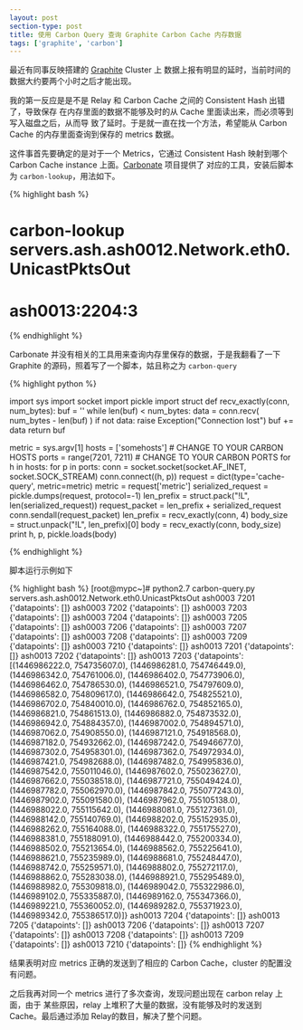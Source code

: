 ```yaml
---
layout: post
section-type: post
title: 使用 Carbon Query 查询 Graphite Carbon Cache 内存数据
tags: ['graphite', 'carbon']
---
```



最近有同事反映搭建的 [Graphite](https://github.com/graphite-project) Cluster 上
数据上报有明显的延时，当前时间的数据大约要两个小时之后才能出现。

我的第一反应是是不是 Relay 和 Carbon Cache 之间的 Consistent Hash 出错了，导致保存
在内存里面的数据不能够及时的从 Cache 里面读出来，而必须等到写入磁盘之后，从而导
致了延时。于是就一直在找一个方法，希望能从 Carbon Cache 的内存里面查询到保存的
metrics 数据。

这件事首先要确定的是对于一个 Metrics，它通过 Consistent Hash 映射到哪个 Carbon
Cache instance 上面。[Carbonate](https://github.com/jssjr/carbonate) 项目提供了
对应的工具，安装后脚本为 `carbon-lookup`，用法如下。

{% highlight bash %}
# carbon-lookup servers.ash.ash0012.Network.eth0.UnicastPktsOut
# ash0013:2204:3
{% endhighlight %}

Carbonate 并没有相关的工具用来查询内存里保存的数据，于是我翻看了一下 Graphite
的源码，照着写了一个脚本，姑且称之为 `carbon-query`

{% highlight python %}

import sys
import socket
import pickle
import struct
def recv_exactly(conn, num_bytes):
    buf = ''
    while len(buf) < num_bytes:
        data = conn.recv( num_bytes - len(buf) )
        if not data:
            raise Exception("Connection lost")
        buf += data
    return buf


metric = sys.argv[1]
hosts = ['somehosts'] # CHANGE TO YOUR CARBON HOSTS
ports = range(7201, 7211) # CHANGE TO YOUR CARBON PORTS
for h in hosts:
    for p in ports:
        conn = socket.socket(socket.AF_INET, socket.SOCK_STREAM)
        conn.connect((h, p))
        request = dict(type='cache-query', metric=metric)
        metric = request['metric']
        serialized_request = pickle.dumps(request, protocol=-1)
        len_prefix = struct.pack("!L", len(serialized_request))
        request_packet = len_prefix + serialized_request
        conn.sendall(request_packet)
        len_prefix = recv_exactly(conn, 4)
        body_size = struct.unpack("!L", len_prefix)[0]
        body = recv_exactly(conn, body_size)
        print h, p, pickle.loads(body)
        
{% endhighlight %}

脚本运行示例如下

{% highlight bash %}
[root@mypc~]# python2.7 carbon-query.py servers.ash.ash0012.Network.eth0.UnicastPktsOut
ash0003 7201 {'datapoints': []}
ash0003 7202 {'datapoints': []}
ash0003 7203 {'datapoints': []}
ash0003 7204 {'datapoints': []}
ash0003 7205 {'datapoints': []}
ash0003 7206 {'datapoints': []}
ash0003 7207 {'datapoints': []}
ash0003 7208 {'datapoints': []}
ash0003 7209 {'datapoints': []}
ash0003 7210 {'datapoints': []}
ash0013 7201 {'datapoints': []}
ash0013 7202 {'datapoints': []}
ash0013 7203 {'datapoints': [(1446986222.0, 754735607.0), (1446986281.0, 754746449.0), (1446986342.0, 754761006.0), (1446986402.0, 754773906.0), (1446986462.0, 754786530.0), (1446986521.0, 754797609.0), (1446986582.0, 754809617.0), (1446986642.0, 754825521.0), (1446986702.0, 754840010.0), (1446986762.0, 754852165.0), (1446986821.0, 754861513.0), (1446986882.0, 754873532.0), (1446986942.0, 754884357.0), (1446987002.0, 754894571.0), (1446987062.0, 754908550.0), (1446987121.0, 754918568.0), (1446987182.0, 754932662.0), (1446987242.0, 754946677.0), (1446987302.0, 754958301.0), (1446987362.0, 754972934.0), (1446987421.0, 754982688.0), (1446987482.0, 754995836.0), (1446987542.0, 755011046.0), (1446987602.0, 755023627.0), (1446987662.0, 755038518.0), (1446987721.0, 755049424.0), (1446987782.0, 755062970.0), (1446987842.0, 755077243.0), (1446987902.0, 755091580.0), (1446987962.0, 755105138.0), (1446988022.0, 755115642.0), (1446988081.0, 755127361.0), (1446988142.0, 755140769.0), (1446988202.0, 755152935.0), (1446988262.0, 755164088.0), (1446988322.0, 755175527.0), (1446988381.0, 755188091.0), (1446988442.0, 755200334.0), (1446988502.0, 755213654.0), (1446988562.0, 755225641.0), (1446988621.0, 755235989.0), (1446988681.0, 755248447.0), (1446988742.0, 755259571.0), (1446988802.0, 755272117.0), (1446988862.0, 755283038.0), (1446988921.0, 755295489.0), (1446988982.0, 755309818.0), (1446989042.0, 755322986.0), (1446989102.0, 755335887.0), (1446989162.0, 755347366.0), (1446989221.0, 755360052.0), (1446989282.0, 755371923.0), (1446989342.0, 755386517.0)]}
ash0013 7204 {'datapoints': []}
ash0013 7205 {'datapoints': []}
ash0013 7206 {'datapoints': []}
ash0013 7207 {'datapoints': []}
ash0013 7208 {'datapoints': []}
ash0013 7209 {'datapoints': []}
ash0013 7210 {'datapoints': []}
{% endhighlight %}

结果表明对应 metrics 正确的发送到了相应的 Carbon Cache，cluster 的配置没有问题。

之后我再对同一个 metrics 进行了多次查询，发现问题出现在 carbon relay 上面，由于
某些原因，relay 上堆积了大量的数据，没有能够及时的发送到 Cache。最后通过添加
Relay的数目，解决了整个问题。
